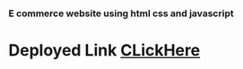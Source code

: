 ### E commerce website using html css and javascript

# Deployed Link [CLickHere](https://fascinating-profiterole-df1ee9.netlify.app)
